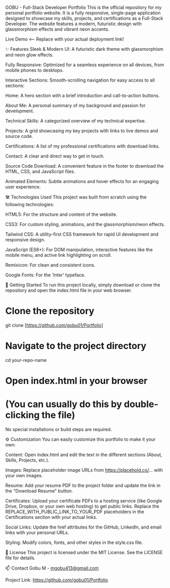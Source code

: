 GOBU - Full-Stack Developer Portfolio
This is the official repository for my personal portfolio website. It is a fully responsive, single-page application designed to showcase my skills, projects, and certifications as a Full-Stack Developer. The website features a modern, futuristic design with glassmorphism effects and vibrant neon accents.

Live Demo <-- Replace with your actual deployment link!

✨ Features
Sleek & Modern UI: A futuristic dark theme with glassmorphism and neon glow effects.

Fully Responsive: Optimized for a seamless experience on all devices, from mobile phones to desktops.

Interactive Sections: Smooth-scrolling navigation for easy access to all sections:

Home: A hero section with a brief introduction and call-to-action buttons.

About Me: A personal summary of my background and passion for development.

Technical Skills: A categorized overview of my technical expertise.

Projects: A grid showcasing my key projects with links to live demos and source code.

Certifications: A list of my professional certifications with download links.

Contact: A clear and direct way to get in touch.

Source Code Download: A convenient feature in the footer to download the HTML, CSS, and JavaScript files.

Animated Elements: Subtle animations and hover effects for an engaging user experience.

🛠️ Technologies Used
This project was built from scratch using the following technologies:

HTML5: For the structure and content of the website.

CSS3: For custom styling, animations, and the glassmorphism/neon effects.

Tailwind CSS: A utility-first CSS framework for rapid UI development and responsive design.

JavaScript (ES6+): For DOM manipulation, interactive features like the mobile menu, and active link highlighting on scroll.

Remixicon: For clean and consistent icons.

Google Fonts: For the 'Inter' typeface.

🚀 Getting Started
To run this project locally, simply download or clone the repository and open the index.html file in your web browser.

# Clone the repository
git clone [https://github.com/gobu01/Portfolio]

# Navigate to the project directory
cd your-repo-name

# Open index.html in your browser
# (You can usually do this by double-clicking the file)

No special installations or build steps are required.

⚙️ Customization
You can easily customize this portfolio to make it your own:

Content: Open index.html and edit the text in the different sections (About, Skills, Projects, etc.).

Images: Replace placeholder image URLs from https://placehold.co/... with your own images.

Resume: Add your resume PDF to the project folder and update the link in the "Download Resume" button.

Certificates: Upload your certificate PDFs to a hosting service (like Google Drive, Dropbox, or your own web hosting) to get public links. Replace the REPLACE_WITH_PUBLIC_LINK_TO_YOUR_PDF placeholders in the Certifications section with your actual links.

Social Links: Update the href attributes for the GitHub, LinkedIn, and email links with your personal URLs.

Styling: Modify colors, fonts, and other styles in the style.css file.

📝 License
This project is licensed under the MIT License. See the LICENSE file for details.

📫 Contact
Gobu M - mgobu413@gmail.com

Project Link: https://github.com/gobu01/Portfolio

